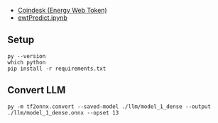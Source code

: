 - [Coindesk (Energy Web Token)](https://www.coindesk.com/price/ewt)
- [ewtPredict.ipynb](https://colab.research.google.com/drive/1d7-866a2WzmML39Et0j84N2G5ued9vYY?usp=sharing)

## Setup

```
py --version
which python
pip install -r requirements.txt

```

## Convert LLM

```
py -m tf2onnx.convert --saved-model ./llm/model_1_dense --output ./llm/model_1_dense.onnx --opset 13
```

